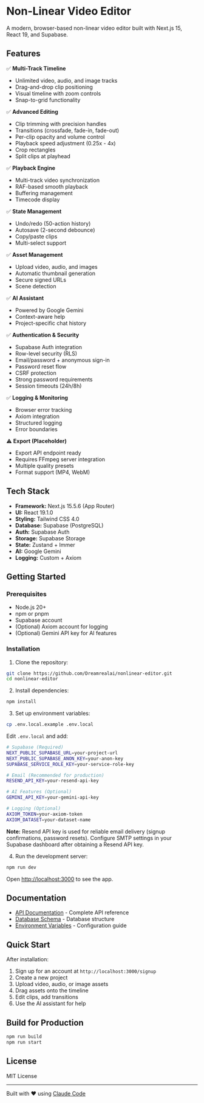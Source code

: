 # Non-Linear Video Editor

A modern, browser-based non-linear video editor built with Next.js 15, React 19, and Supabase.

## Features

✅ **Multi-Track Timeline**
- Unlimited video, audio, and image tracks
- Drag-and-drop clip positioning
- Visual timeline with zoom controls
- Snap-to-grid functionality

✅ **Advanced Editing**
- Clip trimming with precision handles
- Transitions (crossfade, fade-in, fade-out)
- Per-clip opacity and volume control
- Playback speed adjustment (0.25x - 4x)
- Crop rectangles
- Split clips at playhead

✅ **Playback Engine**
- Multi-track video synchronization
- RAF-based smooth playback
- Buffering management
- Timecode display

✅ **State Management**
- Undo/redo (50-action history)
- Autosave (2-second debounce)
- Copy/paste clips
- Multi-select support

✅ **Asset Management**
- Upload video, audio, and images
- Automatic thumbnail generation
- Secure signed URLs
- Scene detection

✅ **AI Assistant**
- Powered by Google Gemini
- Context-aware help
- Project-specific chat history

✅ **Authentication & Security**
- Supabase Auth integration
- Row-level security (RLS)
- Email/password + anonymous sign-in
- Password reset flow
- CSRF protection
- Strong password requirements
- Session timeouts (24h/8h)

✅ **Logging & Monitoring**
- Browser error tracking
- Axiom integration
- Structured logging
- Error boundaries

⚠️ **Export (Placeholder)**
- Export API endpoint ready
- Requires FFmpeg server integration
- Multiple quality presets
- Format support (MP4, WebM)

## Tech Stack

- **Framework:** Next.js 15.5.6 (App Router)
- **UI:** React 19.1.0
- **Styling:** Tailwind CSS 4.0
- **Database:** Supabase (PostgreSQL)
- **Auth:** Supabase Auth
- **Storage:** Supabase Storage
- **State:** Zustand + Immer
- **AI:** Google Gemini
- **Logging:** Custom + Axiom

## Getting Started

### Prerequisites

- Node.js 20+
- npm or pnpm
- Supabase account
- (Optional) Axiom account for logging
- (Optional) Gemini API key for AI features

### Installation

1. Clone the repository:
```bash
git clone https://github.com/Dreamrealai/nonlinear-editor.git
cd nonlinear-editor
```

2. Install dependencies:
```bash
npm install
```

3. Set up environment variables:
```bash
cp .env.local.example .env.local
```

Edit `.env.local` and add:
```bash
# Supabase (Required)
NEXT_PUBLIC_SUPABASE_URL=your-project-url
NEXT_PUBLIC_SUPABASE_ANON_KEY=your-anon-key
SUPABASE_SERVICE_ROLE_KEY=your-service-role-key

# Email (Recommended for production)
RESEND_API_KEY=your-resend-api-key

# AI Features (Optional)
GEMINI_API_KEY=your-gemini-api-key

# Logging (Optional)
AXIOM_TOKEN=your-axiom-token
AXIOM_DATASET=your-dataset-name
```

**Note:** Resend API key is used for reliable email delivery (signup confirmations, password resets). Configure SMTP settings in your Supabase dashboard after obtaining a Resend API key.

4. Run the development server:
```bash
npm run dev
```

Open [http://localhost:3000](http://localhost:3000) to see the app.

## Documentation

- [API Documentation](docs/API.md) - Complete API reference
- [Database Schema](docs/API.md#database-schema) - Database structure
- [Environment Variables](docs/API.md#environment-variables) - Configuration guide

## Quick Start

After installation:

1. Sign up for an account at `http://localhost:3000/signup`
2. Create a new project
3. Upload video, audio, or image assets
4. Drag assets onto the timeline
5. Edit clips, add transitions
6. Use the AI assistant for help

## Build for Production

```bash
npm run build
npm run start
```

## License

MIT License

---

Built with ❤️ using [Claude Code](https://claude.com/claude-code)
